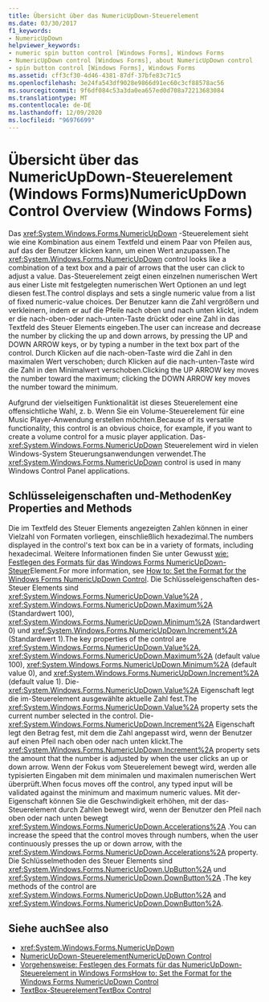 ```yaml
---
title: Übersicht über das NumericUpDown-Steuerelement
ms.date: 03/30/2017
f1_keywords:
- NumericUpDown
helpviewer_keywords:
- numeric spin button control [Windows Forms], Windows Forms
- NumericUpDown control [Windows Forms], about NumericUpDown control
- spin button control [Windows Forms], Windows Forms
ms.assetid: cff3cf30-4d46-4381-87df-37bfe83c71c5
ms.openlocfilehash: 3e24fa543df9028e9866d91ec60c3cf88578ac56
ms.sourcegitcommit: 9f6df084c53a3da0ea657ed0d708a72213683084
ms.translationtype: MT
ms.contentlocale: de-DE
ms.lasthandoff: 12/09/2020
ms.locfileid: "96976699"
---
```

# <a name="numericupdown-control-overview-windows-forms"></a><span data-ttu-id="cde1c-102">Übersicht über das NumericUpDown-Steuerelement (Windows Forms)</span><span class="sxs-lookup"><span data-stu-id="cde1c-102">NumericUpDown Control Overview (Windows Forms)</span></span>
<span data-ttu-id="cde1c-103">Das <xref:System.Windows.Forms.NumericUpDown> -Steuerelement sieht wie eine Kombination aus einem Textfeld und einem Paar von Pfeilen aus, auf das der Benutzer klicken kann, um einen Wert anzupassen.</span><span class="sxs-lookup"><span data-stu-id="cde1c-103">The <xref:System.Windows.Forms.NumericUpDown> control looks like a combination of a text box and a pair of arrows that the user can click to adjust a value.</span></span> <span data-ttu-id="cde1c-104">Das-Steuerelement zeigt einen einzelnen numerischen Wert aus einer Liste mit festgelegten numerischen Wert Optionen an und legt diesen fest.</span><span class="sxs-lookup"><span data-stu-id="cde1c-104">The control displays and sets a single numeric value from a list of fixed numeric-value choices.</span></span> <span data-ttu-id="cde1c-105">Der Benutzer kann die Zahl vergrößern und verkleinern, indem er auf die Pfeile nach oben und nach unten klickt, indem er die nach-oben-oder nach-unten-Taste drückt oder eine Zahl in das Textfeld des Steuer Elements eingeben.</span><span class="sxs-lookup"><span data-stu-id="cde1c-105">The user can increase and decrease the number by clicking the up and down arrows, by pressing the UP and DOWN ARROW keys, or by typing a number in the text box part of the control.</span></span> <span data-ttu-id="cde1c-106">Durch Klicken auf die nach-oben-Taste wird die Zahl in den maximalen Wert verschoben; durch Klicken auf die nach-unten-Taste wird die Zahl in den Minimalwert verschoben.</span><span class="sxs-lookup"><span data-stu-id="cde1c-106">Clicking the UP ARROW key moves the number toward the maximum; clicking the DOWN ARROW key moves the number toward the minimum.</span></span>  
  
 <span data-ttu-id="cde1c-107">Aufgrund der vielseitigen Funktionalität ist dieses Steuerelement eine offensichtliche Wahl, z. b. Wenn Sie ein Volume-Steuerelement für eine Music Player-Anwendung erstellen möchten.</span><span class="sxs-lookup"><span data-stu-id="cde1c-107">Because of its versatile functionality, this control is an obvious choice, for example, if you want to create a volume control for a music player application.</span></span> <span data-ttu-id="cde1c-108">Das- <xref:System.Windows.Forms.NumericUpDown> Steuerelement wird in vielen Windows-System Steuerungsanwendungen verwendet.</span><span class="sxs-lookup"><span data-stu-id="cde1c-108">The <xref:System.Windows.Forms.NumericUpDown> control is used in many Windows Control Panel applications.</span></span>  
  
## <a name="key-properties-and-methods"></a><span data-ttu-id="cde1c-109">Schlüsseleigenschaften und-Methoden</span><span class="sxs-lookup"><span data-stu-id="cde1c-109">Key Properties and Methods</span></span>  
 <span data-ttu-id="cde1c-110">Die im Textfeld des Steuer Elements angezeigten Zahlen können in einer Vielzahl von Formaten vorliegen, einschließlich hexadezimal.</span><span class="sxs-lookup"><span data-stu-id="cde1c-110">The numbers displayed in the control's text box can be in a variety of formats, including hexadecimal.</span></span> <span data-ttu-id="cde1c-111">Weitere Informationen finden Sie unter Gewusst [wie: Festlegen des Formats für das Windows Forms NumericUpDown-Steuer](how-to-set-the-format-for-the-windows-forms-numericupdown-control.md)Element.</span><span class="sxs-lookup"><span data-stu-id="cde1c-111">For more information, see [How to: Set the Format for the Windows Forms NumericUpDown Control](how-to-set-the-format-for-the-windows-forms-numericupdown-control.md).</span></span> <span data-ttu-id="cde1c-112">Die Schlüsseleigenschaften des-Steuer Elements sind <xref:System.Windows.Forms.NumericUpDown.Value%2A> , <xref:System.Windows.Forms.NumericUpDown.Maximum%2A> (Standardwert 100), <xref:System.Windows.Forms.NumericUpDown.Minimum%2A> (Standardwert 0) und <xref:System.Windows.Forms.NumericUpDown.Increment%2A> (Standardwert 1).</span><span class="sxs-lookup"><span data-stu-id="cde1c-112">The key properties of the control are <xref:System.Windows.Forms.NumericUpDown.Value%2A>, <xref:System.Windows.Forms.NumericUpDown.Maximum%2A> (default value 100), <xref:System.Windows.Forms.NumericUpDown.Minimum%2A> (default value 0), and <xref:System.Windows.Forms.NumericUpDown.Increment%2A> (default value 1).</span></span> <span data-ttu-id="cde1c-113">Die- <xref:System.Windows.Forms.NumericUpDown.Value%2A> Eigenschaft legt die im-Steuerelement ausgewählte aktuelle Zahl fest.</span><span class="sxs-lookup"><span data-stu-id="cde1c-113">The <xref:System.Windows.Forms.NumericUpDown.Value%2A> property sets the current number selected in the control.</span></span> <span data-ttu-id="cde1c-114">Die- <xref:System.Windows.Forms.NumericUpDown.Increment%2A> Eigenschaft legt den Betrag fest, mit dem die Zahl angepasst wird, wenn der Benutzer auf einen Pfeil nach oben oder nach unten klickt.</span><span class="sxs-lookup"><span data-stu-id="cde1c-114">The <xref:System.Windows.Forms.NumericUpDown.Increment%2A> property sets the amount that the number is adjusted by when the user clicks an up or down arrow.</span></span> <span data-ttu-id="cde1c-115">Wenn der Fokus vom Steuerelement bewegt wird, werden alle typisierten Eingaben mit dem minimalen und maximalen numerischen Wert überprüft.</span><span class="sxs-lookup"><span data-stu-id="cde1c-115">When focus moves off the control, any typed input will be validated against the minimum and maximum numeric values.</span></span> <span data-ttu-id="cde1c-116">Mit der-Eigenschaft können Sie die Geschwindigkeit erhöhen, mit der das-Steuerelement durch Zahlen bewegt wird, wenn der Benutzer den Pfeil nach oben oder nach unten bewegt <xref:System.Windows.Forms.NumericUpDown.Accelerations%2A> .</span><span class="sxs-lookup"><span data-stu-id="cde1c-116">You can increase the speed that the control moves through numbers, when the user continuously presses the up or down arrow, with the <xref:System.Windows.Forms.NumericUpDown.Accelerations%2A> property.</span></span> <span data-ttu-id="cde1c-117">Die Schlüsselmethoden des Steuer Elements sind <xref:System.Windows.Forms.NumericUpDown.UpButton%2A> und <xref:System.Windows.Forms.NumericUpDown.DownButton%2A> .</span><span class="sxs-lookup"><span data-stu-id="cde1c-117">The key methods of the control are <xref:System.Windows.Forms.NumericUpDown.UpButton%2A> and <xref:System.Windows.Forms.NumericUpDown.DownButton%2A>.</span></span>  
  
## <a name="see-also"></a><span data-ttu-id="cde1c-118">Siehe auch</span><span class="sxs-lookup"><span data-stu-id="cde1c-118">See also</span></span>

- <xref:System.Windows.Forms.NumericUpDown>
- [<span data-ttu-id="cde1c-119">NumericUpDown-Steuerelement</span><span class="sxs-lookup"><span data-stu-id="cde1c-119">NumericUpDown Control</span></span>](numericupdown-control-windows-forms.md)
- [<span data-ttu-id="cde1c-120">Vorgehensweise: Festlegen des Formats für das NumericUpDown-Steuerelement in Windows Forms</span><span class="sxs-lookup"><span data-stu-id="cde1c-120">How to: Set the Format for the Windows Forms NumericUpDown Control</span></span>](how-to-set-the-format-for-the-windows-forms-numericupdown-control.md)
- [<span data-ttu-id="cde1c-121">TextBox-Steuerelement</span><span class="sxs-lookup"><span data-stu-id="cde1c-121">TextBox Control</span></span>](textbox-control-windows-forms.md)
